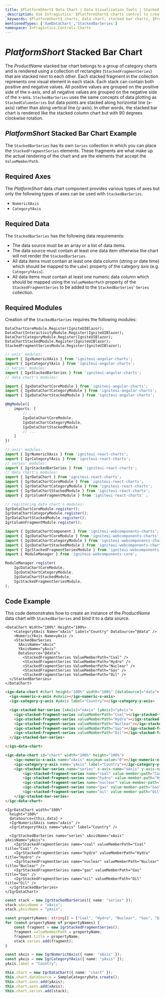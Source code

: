 ```yaml
---
title: $PlatformShort$ Data Chart | Data Visualization Tools | Stacked Bar Chart | Data Binding | Infragistics
_description: Use Infragistics' $PlatformShort$ charts control to create stacked bar charts. Learn about our $ProductName$ graph types!
_keywords: $PlatformShort$ charts, data chart, stacked bar charts, $ProductName$, Infragistics
mentionedTypes: ['XamDataChart','StackedBarSeries']
namespace: Infragistics.Controls.Charts
---
```

# $PlatformShort$ Stacked Bar Chart

The $ProductName$ stacked bar chart belongs to a group of category charts and is rendered using a collection of rectangles (`StackedFragmentSeries`) that are stacked next to each other. Each stacked fragment in the collection represents one visual element in each stack. Each stack can contain both positive and negative values. All positive values are grouped on the positive side of the x-axis, and all negative values are grouped on the negative side of the x-axis. `StackedBarSeries` uses the same concepts of data plotting as `StackedColumnSeries` but data points are stacked along horizontal line (x-axis) rather than along vertical line (y-axis). In other words, the stacked bar chart is rendered like the stacked column chart but with 90 degrees clockwise rotation.

## $PlatformShort$ Stacked Bar Chart Example


<code-view style="height: 500px" 
           data-demos-base-url="{environment:dvDemosBaseUrl}" 
           iframe-src="{environment:dvDemosBaseUrl}/charts/data-chart-type-stacked-bar-series" 
           alt="$PlatformShort$ Stacked Bar Chart Example" 
           github-src="charts/data-chart/type-stacked-bar-series">
</code-view>

<div class="divider--half"></div>

The `StackedBarSeries` has its own `Series` collection in which you can place the `StackedFragmentSeries` elements. These fragments are what make up the actual rendering of the chart and are the elements that accept the `ValueMemberPath`.

## Required Axes
The $PlatformShort$ data chart component provides various types of axes but only the following types of axes can be used with `StackedBarSeries`.

- `NumericXAxis`
- `CategoryYAxis`

## Required Data

The `StackedBarSeries` has the following data requirements:
- The data source must be an array or a list of data items.
- The data source must contain at least one data item otherwise the chart will not render the `StackedBarSeries`.
- All data items must contain at least one data column (string or date time) which should be mapped to the `Label` property of the category axis (e.g. `CategoryYAxis`).
- All data items must contain at least one numeric data column which should be mapped using the `ValueMemberPath` property of the `StackedFragmentSeries` to be added to the `StackedBarSeries`' `Series` collection.

## Required Modules

Creation of the `StackedBarSeries` requires the following modules:

```razor
DataChartCoreModule.Register(IgniteUIBlazor);
DataChartInteractivityModule.Register(IgniteUIBlazor);
DataChartCategoryModule.Register(IgniteUIBlazor);
DataChartStackedModule.Register(IgniteUIBlazor);
StackedFragmentSeriesModule.Register(IgniteUIBlazor);
```

```ts
// axis' modules:
import { IgxNumericXAxis } from 'igniteui-angular-charts';
import { IgxCategoryYAxis } from 'igniteui-angular-charts';
// series' modules:
import { IgxStackedBarSeries } from 'igniteui-angular-charts';
// data chart's modules:

import { IgxDataChartCoreModule } from 'igniteui-angular-charts';
import { IgxDataChartCategoryModule } from 'igniteui-angular-charts';
import { IgxDataChartStackedModule } from 'igniteui-angular-charts';

@NgModule({
    imports: [
        // ...
        IgxDataChartCoreModule,
        IgxDataChartCategoryModule,
        IgxDataChartStackedModule
        // ...
    ]
})
```

```ts
// axis' modules:
import { IgrNumericXAxis } from 'igniteui-react-charts';
import { IgrCategoryYAxis } from 'igniteui-react-charts';
// series' modules:
import { IgrStackedBarSeries } from 'igniteui-react-charts';
// data chart's modules:
import { IgrDataChart } from 'igniteui-react-charts';
import { IgrDataChartCoreModule } from 'igniteui-react-charts';
import { IgrDataChartCategoryModule } from 'igniteui-react-charts';
import { IgrDataChartStackedModule } from 'igniteui-react-charts';
import { IgrColumnFragmentModule } from 'igniteui-react-charts' ;

// registering data chart's modules:
IgrDataChartCoreModule.register();
IgrDataChartCategoryModule.register();
IgrDataChartStackedModule.register();
IgrColumnFragmentModule.register();
```

```ts
import { IgcDataChartComponent } from 'igniteui-webcomponents-charts';
import { IgcDataChartCoreModule } from 'igniteui-webcomponents-charts';
import { IgcDataChartCategoryModule } from 'igniteui-webcomponents-charts';
import { IgcDataChartStackedModule } from 'igniteui-webcomponents-charts';
import { IgcStackedFragmentSeriesModule } from 'igniteui-webcomponents-charts';
import { ModuleManager } from 'igniteui-webcomponents-core';

ModuleManager.register(
    IgcDataChartCoreModule,
    IgcDataChartCategoryModule,
    IgcDataChartStackedModule,
    IgcStackedFragmentSeriesModule,
);
```

## Code Example
This code demonstrates how to create an instance of the $ProductName$ data chart with `StackedBarSeries` and bind it to a data source.

```razor
<DataChart Width="100%" Height="100%>
    <CategoryXAxis Name="xAxis" Label="Country" DataSource="@data" />
    <NumericYAxis Name=yAxis />
    <StackedBarSeries 
      XAxisName="xAxis" 
      YAxisName="yAxis"
      DataSource="@data">
        <StackedFragmentSeries ValueMemberPath="Coal" />
        <StackedFragmentSeries ValueMemberPath="Hydro" />
        <StackedFragmentSeries ValueMemberPath="Nuclear" />
        <StackedFragmentSeries ValueMemberPath="Gas" />
        <StackedFragmentSeries ValueMemberPath="Oil" />
  </StackedBarSeries>
</DataChart>
```

```html
<igx-data-chart #chart height="100%" width="100%" [dataSource]="data">
  <igx-numeric-x-axis #xAxis></igx-numeric-x-axis>
  <igx-category-y-axis #yAxis label="Country"></igx-category-y-axis>

  <igx-stacked-bar-series [xAxis]="xAxis" [yAxis]="yAxis">
    <igx-stacked-fragment-series valueMemberPath="Coal"></igx-stacked-fragment-series>
    <igx-stacked-fragment-series valueMemberPath="Hydro"></igx-stacked-fragment-series>
    <igx-stacked-fragment-series valueMemberPath="Nuclear"></igx-stacked-fragment-series>
    <igx-stacked-fragment-series valueMemberPath="Gas"></igx-stacked-fragment-series>
    <igx-stacked-fragment-series valueMemberPath="Oil"></igx-stacked-fragment-series>
  </igx-stacked-bar-series>

</igx-data-chart>
```

```html
<igc-data-chart id="chart" width="100%" height="100%">
    <igc-numeric-x-axis name="xAxis" minimum-value="0"></igc-numeric-x-axis>
    <igc-category-y-axis name="yAxis" label="Country"></igc-category-y-axis>
    <igc-stacked-bar-series name="series" x-axis-name="xAxis" y-axis-name="yAxis">
        <igc-stacked-fragment-series name="coal" value-member-path="Coal" title="Coal"></igc-stacked-fragment-series>
        <igc-stacked-fragment-series name="hydro" value-member-path="Hydro" title="Hydro"></igc-stacked-fragment-series>
        <igc-stacked-fragment-series name="nuclear" value-member-path="Nuclear" title="Nuclear"></igc-stacked-fragment-series>
        <igc-stacked-fragment-series name="gas" value-member-path="Gas" title="Gas"></igc-stacked-fragment-series>
        <igc-stacked-fragment-series name="oil" value-member-path="Oil" title="Oil"></igc-stacked-fragment-series>
    </igc-stacked-bar-series>
</igc-data-chart>
```

```tsx
<IgrDataChart width="100%"
  height="100%"
  dataSource={this.data} >
  <IgrNumericXAxis name="xAxis" />
  <IgrCategoryYAxis name="yAxis" label="Country" />

  <IgrStackedBarSeries name="series" xAxisName="xAxis" yAxisName="yAxis">
    <IgrStackedFragmentSeries name="coal" valueMemberPath="Coal" title="Coal" />
    <IgrStackedFragmentSeries name="hydro" valueMemberPath="Hydro" title="Hydro" />
    <IgrStackedFragmentSeries name="nuclear" valueMemberPath="Nuclear" title="Nuclear" />
    <IgrStackedFragmentSeries name="gas" valueMemberPath="Gas" title="Gas" />
    <IgrStackedFragmentSeries name="oil" valueMemberPath="Oil" title="Oil" />
  </IgrStackedBarSeries>
</IgrDataChart>
```


```ts
const stack = new IgrStackedBarSeries({ name: "series" });
stack.xAxisName = "xAxis";
stack.yAxisName = "yAxis";

const propertyNames: string[] = ["Coal", "Hydro", "Nuclear", "Gas", "Oil"];
for (const propertyName of propertyNames) {
    const fragment = new IgrStackedFragmentSeries();
    fragment.valueMemberPath = propertyName;
    fragment.title = propertyName;
    stack.series.add(fragment);
}

const xAxis = new IgrNumericXAxis({ name: "xAxis" });
const yAxis = new IgrCategoryYAxis({ name: "yAxis" });
yAxis.label = "Country";

this.chart = new IgrDataChart({ name: "chart" });
this.chart.dataSource = SampleCategoryData.create();
this.chart.axes.add(yAxis);
this.chart.axes.add(xAxis);
this.chart.series.add(stack);
```